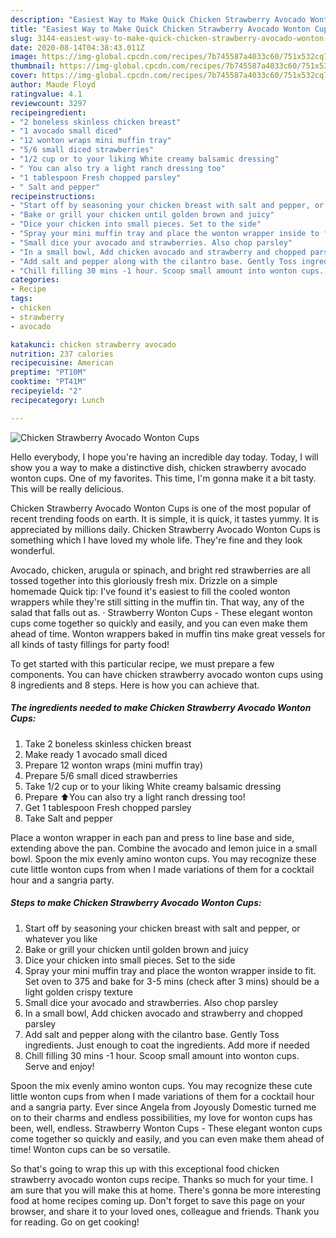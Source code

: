 ```yaml
---
description: "Easiest Way to Make Quick Chicken Strawberry Avocado Wonton Cups"
title: "Easiest Way to Make Quick Chicken Strawberry Avocado Wonton Cups"
slug: 3144-easiest-way-to-make-quick-chicken-strawberry-avocado-wonton-cups
date: 2020-08-14T04:38:43.011Z
image: https://img-global.cpcdn.com/recipes/7b745587a4033c60/751x532cq70/chicken-strawberry-avocado-wonton-cups-recipe-main-photo.jpg
thumbnail: https://img-global.cpcdn.com/recipes/7b745587a4033c60/751x532cq70/chicken-strawberry-avocado-wonton-cups-recipe-main-photo.jpg
cover: https://img-global.cpcdn.com/recipes/7b745587a4033c60/751x532cq70/chicken-strawberry-avocado-wonton-cups-recipe-main-photo.jpg
author: Maude Floyd
ratingvalue: 4.1
reviewcount: 3297
recipeingredient:
- "2 boneless skinless chicken breast"
- "1 avocado small diced"
- "12 wonton wraps mini muffin tray"
- "5/6 small diced strawberries"
- "1/2 cup or to your liking White creamy balsamic dressing"
- " You can also try a light ranch dressing too"
- "1 tablespoon Fresh chopped parsley"
- " Salt and pepper"
recipeinstructions:
- "Start off by seasoning your chicken breast with salt and pepper, or whatever you like"
- "Bake or grill your chicken until golden brown and juicy"
- "Dice your chicken into small pieces. Set to the side"
- "Spray your mini muffin tray and place the wonton wrapper inside to fit. Set oven to 375 and bake for 3-5 mins (check after 3 mins) should be a light golden crispy texture"
- "Small dice your avocado and strawberries. Also chop parsley"
- "In a small bowl, Add chicken avocado and strawberry and chopped parsley"
- "Add salt and pepper along with the cilantro base. Gently Toss ingredients. Just enough to coat the ingredients. Add more if needed"
- "Chill filling 30 mins -1 hour. Scoop small amount into wonton cups. Serve and enjoy!"
categories:
- Recipe
tags:
- chicken
- strawberry
- avocado

katakunci: chicken strawberry avocado 
nutrition: 237 calories
recipecuisine: American
preptime: "PT10M"
cooktime: "PT41M"
recipeyield: "2"
recipecategory: Lunch

---
```



![Chicken Strawberry Avocado Wonton Cups](https://img-global.cpcdn.com/recipes/7b745587a4033c60/751x532cq70/chicken-strawberry-avocado-wonton-cups-recipe-main-photo.jpg)

Hello everybody, I hope you're having an incredible day today. Today, I will show you a way to make a distinctive dish, chicken strawberry avocado wonton cups. One of my favorites. This time, I'm gonna make it a bit tasty. This will be really delicious.

Chicken Strawberry Avocado Wonton Cups is one of the most popular of recent trending foods on earth. It is simple, it is quick, it tastes yummy. It is appreciated by millions daily. Chicken Strawberry Avocado Wonton Cups is something which I have loved my whole life. They're fine and they look wonderful.

Avocado, chicken, arugula or spinach, and bright red strawberries are all tossed together into this gloriously fresh mix. Drizzle on a simple homemade Quick tip: I&#39;ve found it&#39;s easiest to fill the cooled wonton wrappers while they&#39;re still sitting in the muffin tin. That way, any of the salad that falls out as. · Strawberry Wonton Cups - These elegant wonton cups come together so quickly and easily, and you can even make them ahead of time. Wonton wrappers baked in muffin tins make great vessels for all kinds of tasty fillings for party food!


To get started with this particular recipe, we must prepare a few components. You can have chicken strawberry avocado wonton cups using 8 ingredients and 8 steps. Here is how you can achieve that.

<!--inarticleads1-->

##### The ingredients needed to make Chicken Strawberry Avocado Wonton Cups:

1. Take 2 boneless skinless chicken breast
1. Make ready 1 avocado small diced
1. Prepare 12 wonton wraps (mini muffin tray)
1. Prepare 5/6 small diced strawberries
1. Take 1/2 cup or to your liking White creamy balsamic dressing
1. Prepare  ⬆️You can also try a light ranch dressing too!
1. Get 1 tablespoon Fresh chopped parsley
1. Take  Salt and pepper


Place a wonton wrapper in each pan and press to line base and side, extending above the pan. Combine the avocado and lemon juice in a small bowl. Spoon the mix evenly amino wonton cups. You may recognize these cute little wonton cups from when I made variations of them for a cocktail hour and a sangria party. 

<!--inarticleads2-->

##### Steps to make Chicken Strawberry Avocado Wonton Cups:

1. Start off by seasoning your chicken breast with salt and pepper, or whatever you like
1. Bake or grill your chicken until golden brown and juicy
1. Dice your chicken into small pieces. Set to the side
1. Spray your mini muffin tray and place the wonton wrapper inside to fit. Set oven to 375 and bake for 3-5 mins (check after 3 mins) should be a light golden crispy texture
1. Small dice your avocado and strawberries. Also chop parsley
1. In a small bowl, Add chicken avocado and strawberry and chopped parsley
1. Add salt and pepper along with the cilantro base. Gently Toss ingredients. Just enough to coat the ingredients. Add more if needed
1. Chill filling 30 mins -1 hour. Scoop small amount into wonton cups. Serve and enjoy!


Spoon the mix evenly amino wonton cups. You may recognize these cute little wonton cups from when I made variations of them for a cocktail hour and a sangria party. Ever since Angela from Joyously Domestic turned me on to their charms and endless possibilities, my love for wonton cups has been, well, endless. Strawberry Wonton Cups - These elegant wonton cups come together so quickly and easily, and you can even make them ahead of time! Wonton cups can be so versatile. 

So that's going to wrap this up with this exceptional food chicken strawberry avocado wonton cups recipe. Thanks so much for your time. I am sure that you will make this at home. There's gonna be more interesting food at home recipes coming up. Don't forget to save this page on your browser, and share it to your loved ones, colleague and friends. Thank you for reading. Go on get cooking!
